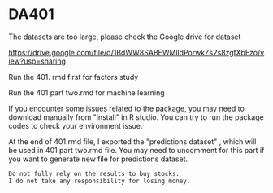 # DA401
The datasets are too large, please check the Google drive for dataset

https://drive.google.com/file/d/1BdWW8SABEWMlldPorwkZs2s8zgtXbEzo/view?usp=sharing

Run the 401. rmd first for factors study

Run the 401 part two.rmd for machine learning

If you encounter some issues related to the package, you may need to download manually from "install" in R studio.
You can try to run the package codes to check your environment issue.

At the end of 401.rmd file, I exported the "predictions dataset" , which will be used in 401 part two.rmd file.
You may need to uncomment for this part if you want to generate new file for predictions dataset.







~~~~~~~~~Only used for study~~~~~~~~
Do not fully rely on the results to buy stocks.
I do not take any responsibility for losing money. 
